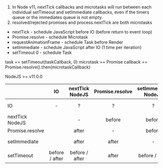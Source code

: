 1. In Node v11, nextTick callbacks and microtasks will run between each individual setTimeout and setImmediate callbacks, even if the timers queue or the immediates queue is not empty.
1. resolved/rejected promises and process.nextTick are both microtasks

- nextTick - schedule JavaScript before IO (before return to event loop)
- Promise.resolve - schedule Microtask
- requestAnimationFrame - schedule Task before Render
- setImmediate - schedule JavaScript after IO (1 time per iteration)
- setTimeout 0 - schedule Task

task == setTimeout(taskCallback, 0)
microtask == Promise callback == Promise.resolve().then(microtaskCallback)

NodeJS >= v11.0.0

|               |IO            |nextTick NodeJS|Promise.resolve|setImmediate NodeJS|setTimeout 0  |
|:--------------|:------------:|:-------------:|:-------------:|:-----------------:|:------------:|
|IO             |-             |?              |?              |?                  |before / after|
|nextTick NodeJS|              |-              |before         |before             |before / after|
|Promise.resolve|              |after          |-              |before             |before        |
|setImmediate   |              |after          |after          |-                  |before / after|
|setTimeout     |before / after|before / after |after          |before / after     |-             |
